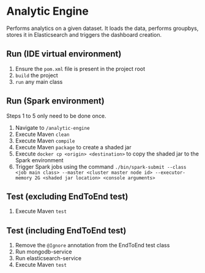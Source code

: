 # Analytic Engine
Performs analytics on a given dataset. It loads the data, performs groupbys, stores it in Elasticsearch and triggers the dashboard creation.

## Run (IDE virtual environment)

1. Ensure the `pom.xml` file is present in the project root
2. `build` the project
3. `run` any main class

## Run (Spark environment)

Steps 1 to 5 only need to be done once.

1. Navigate to `/analytic-engine`
2. Execute Maven `clean`
3. Execute Maven `compile`
4. Execute Maven `package` to create a shaded jar
5. Execute `docker cp <origin> <destination>` to copy the shaded jar to the Spark environment
6. Trigger Spark jobs using the command `./bin/spark-submit --class <job main class> --master <cluster master node id> --executor-memory 2G <shaded jar location> <console arguments>`

## Test (excluding EndToEnd test)

1. Execute Maven `test`

## Test (including EndToEnd test)

1. Remove the `@Ignore` annotation from the EndToEnd test class
2. Run mongodb-service
3. Run elasticsearch-service
4. Execute Maven `test`
